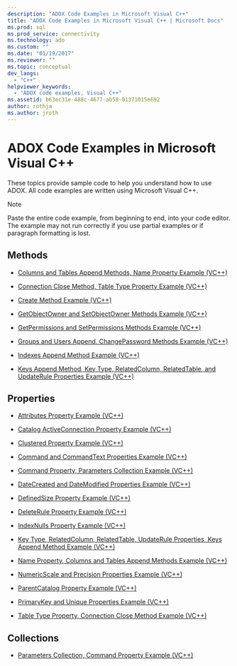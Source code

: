 ```yaml
---
description: "ADOX Code Examples in Microsoft Visual C++"
title: "ADOX Code Examples in Microsoft Visual C++ | Microsoft Docs"
ms.prod: sql
ms.prod_service: connectivity
ms.technology: ado
ms.custom: ""
ms.date: "01/19/2017"
ms.reviewer: ""
ms.topic: conceptual
dev_langs: 
  - "C++"
helpviewer_keywords: 
  - "ADOX code examples, Visual C++"
ms.assetid: b63ec31e-488c-4677-ab58-01371015e692
author: rothja
ms.author: jroth
---
```

# ADOX Code Examples in Microsoft Visual C++
These topics provide sample code to help you understand how to use ADOX. All code examples are written using Microsoft Visual C++.  
  
> [!NOTE]
>  Paste the entire code example, from beginning to end, into your code editor. The example may not run correctly if you use partial examples or if paragraph formatting is lost.  
  
## Methods  
  
-   [Columns and Tables Append Methods, Name Property Example (VC++)](./columns-and-tables-append-methods-name-property-example-vc.md)  
  
-   [Connection Close Method, Table Type Property Example (VC++)](./connection-close-method-table-type-property-example-vc.md)  
  
-   [Create Method Example (VC++)](./create-method-example-vc.md)  
  
-   [GetObjectOwner and SetObjectOwner Methods Example (VC++)](./getobjectowner-and-setobjectowner-methods-example-vc.md)  
  
-   [GetPermissions and SetPermissions Methods Example (VC++)](./getpermissions-and-setpermissions-methods-example-vc.md)  
  
-   [Groups and Users Append, ChangePassword Methods Example (VC++)](./groups-and-users-append-changepassword-methods-example-vc.md)  
  
-   [Indexes Append Method Example (VC++)](./indexes-append-method-example-vc.md)  
  
-   [Keys Append Method, Key Type, RelatedColumn, RelatedTable, and UpdateRule Properties Example (VC++)](./keys-append-method-key-type-relatedcolumn-relatedtable-example-vc.md)  
  
## Properties  
  
-   [Attributes Property Example (VC++)](./attributes-property-example-vc.md)  
  
-   [Catalog ActiveConnection Property Example (VC++)](./catalog-activeconnection-property-example-vc.md)  
  
-   [Clustered Property Example (VC++)](./clustered-property-example-vc.md)  
  
-   [Command and CommandText Properties Example (VC++)](./command-and-commandtext-properties-example-vc.md)  
  
-   [Command Property, Parameters Collection Example (VC++)](./parameters-collection-command-property-example-vc.md)  
  
-   [DateCreated and DateModified Properties Example (VC++)](./datecreated-and-datemodified-properties-example-vc.md)  
  
-   [DefinedSize Property Example (VC++)](./definedsize-property-example-vc.md)  
  
-   [DeleteRule Property Example (VC++)](./deleterule-property-example-vc.md)  
  
-   [IndexNulls Property Example (VC++)](./indexnulls-property-example-vc.md)  
  
-   [Key Type, RelatedColumn, RelatedTable, UpdateRule Properties, Keys Append Method Example (VC++)](./keys-append-method-key-type-relatedcolumn-relatedtable-example-vc.md)  
  
-   [Name Property, Columns and Tables Append Methods Example (VC++)](./columns-and-tables-append-methods-name-property-example-vc.md)  
  
-   [NumericScale and Precision Properties Example (VC++)](./numericscale-and-precision-properties-of-the-column-object-example-vc.md)  
  
-   [ParentCatalog Property Example (VC++)](./parentcatalog-property-example-vc.md)  
  
-   [PrimaryKey and Unique Properties Example (VC++)](./primarykey-and-unique-properties-example-vc.md)  
  
-   [Table Type Property, Connection Close Method Example (VC++)](./connection-close-method-table-type-property-example-vc.md)  
  
## Collections  
  
-   [Parameters Collection, Command Property Example (VC++)](./parameters-collection-command-property-example-vc.md)